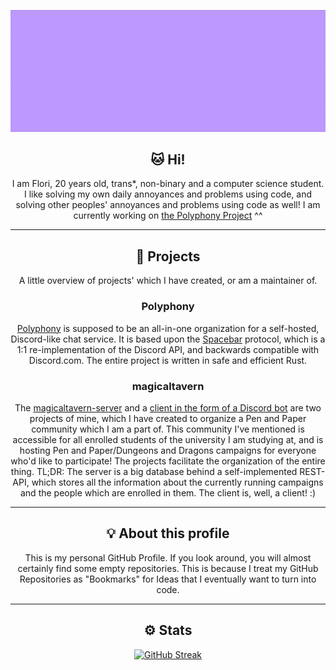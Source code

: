 <div align='center'>

![](./cat-anim.gif)

## 🐱 Hi!

I am Flori, 20 years old, trans\*, non-binary and a computer science student. I like solving my own daily annoyances and problems using code, and solving other peoples' annoyances and problems using code as well! I am currently working on [the Polyphony Project](https://github.com/polyphony-chat/) ^^

---
## 🧩 Projects
  
  A little overview of projects' which I have created, or am a maintainer of.

### Polyphony
  
  [Polyphony](https://github.com/polyphony-chat/) is supposed to be an all-in-one organization for a self-hosted, Discord-like chat service. It is based upon the [Spacebar](https://github.com/spacebarchat) protocol, which is a 1:1 re-implementation of the Discord API,
  and backwards compatible with Discord.com. The entire project is written in safe and efficient Rust.
  
### magicaltavern
  
  The [magicaltavern-server](https://github.com/nerdsplayingpnp-tud/magicaltavern-web) and a [client in the form of a Discord bot](https://github.com/nerdsplayingpnp-tud/magicaltavern-discord) are two projects of mine, which I have created to organize a Pen and Paper
  community which I am a part of. This community I've mentioned is accessible for all enrolled students of the university I am studying at, and is hosting Pen and Paper/Dungeons and Dragons campaigns for everyone who'd like to participate! The projects facilitate
  the organization of the entire thing. TL;DR: The server is a big database behind a self-implemented REST-API, which stores all the information about the currently running campaigns and the people which are enrolled in them. The client is, well, a client! :)
  
---
## 💡 About this profile

This is my personal GitHub Profile. If you look around, you will almost certainly find some empty repositories. This is because I treat my GitHub Repositories as "Bookmarks" for Ideas that I eventually want to turn into code.

---
## ⚙️ Stats

[![GitHub Streak](https://streak-stats.demolab.com?user=bitfl0wer&theme=sea&border_radius=30&background=BCA4EB)](https://git.io/streak-stats)

 </div>
